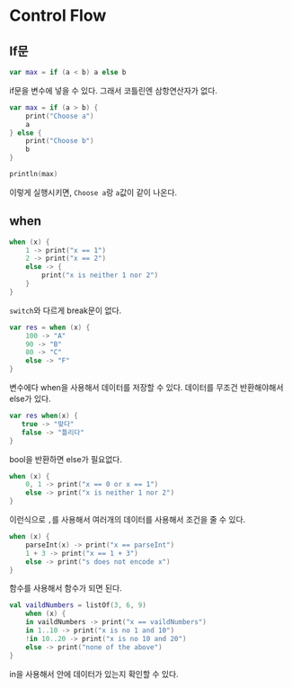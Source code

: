 # Control Flow

## If문

```kotlin
var max = if (a < b) a else b
```

if문을 변수에 넣을 수 있다. 그래서 코틀린엔 삼항연산자가 없다. <br>

```kotlin
var max = if (a > b) {
    print("Choose a")
    a
} else {
    print("Choose b")
    b
}

println(max)
```

이렇게 실행시키면, `Choose a`랑 `a`값이 같이 나온다.

## when

```kotlin
when (x) {
    1 -> print("x == 1")
    2 -> print("x == 2")
    else -> {
        print("x is neither 1 nor 2")
    }
}
```

`switch`와 다르게 break문이 없다.

```kotlin
var res = when (x) {
    100 -> "A"
    90 -> "B"
    80 -> "C"
    else -> "F"
}
```

변수에다 when을 사용해서 데이터를 저장할 수 있다. 데이터를 무조건 반환해야해서 else가 있다.

```kotlin
var res when(x) {
   true -> "맞다"
   false -> "틀리다"
}
```

bool을 반환하면 else가 필요없다.

```kotlin
when (x) {
    0, 1 -> print("x == 0 or x == 1")
    else -> print("x is neither 1 nor 2")
}
```

이런식으로 `,`를 사용해서 여러개의 데이터를 사용해서 조건을 줄 수 있다.

```kotlin
when (x) {
    parseInt(x) -> print("x == parseInt")
    1 + 3 -> print("x == 1 + 3")
    else -> print("s does not encode x")
}
```

함수를 사용해서 함수가 되면 된다.

```kotlin
val vaildNumbers = listOf(3, 6, 9)
    when (x) {
    in vaildNumbers -> print("x == vaildNumbers")
    in 1..10 -> print("x is no 1 and 10")
    !in 10..20 -> print("x is no 10 and 20")
    else -> print("none of the above")
}
```

in을 사용해서 안에 데이터가 있는지 확인할 수 있다.
